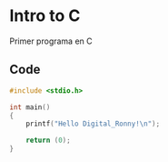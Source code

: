 # Intro to C
Primer programa en C


## Code

``` C
#include <stdio.h>

int main()
{
	printf("Hello Digital_Ronny!\n");

	return (0);
}
```
